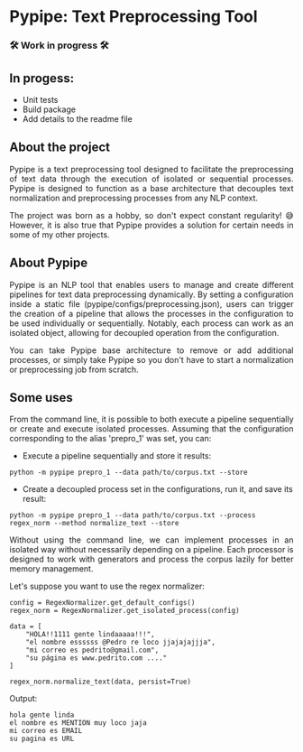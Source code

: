 # Pypipe: Text Preprocessing Tool

### 🛠️ Work in progress 🛠️

## In progess:

- Unit tests
- Build package
- Add details to the readme file

## About the project

<p align='justify'>Pypipe is a text preprocessing tool designed to facilitate the preprocessing of text data through the execution of isolated or sequential processes. Pypipe is designed to function as a base architecture that decouples text normalization and preprocessing processes from any NLP context.</p>

<p align='justify'>The project was born as a hobby, so don't expect constant regularity! 😅 However, it is also true that Pypipe provides a solution for certain needs in some of my other projects.</p>

## About Pypipe

<p align='justify'>Pypipe is an NLP tool that enables users to manage and create different pipelines for text data preprocessing dynamically. By setting a configuration inside a static file (pypipe/configs/preprocessing.json), users can trigger the creation of a pipeline that allows the processes in the configuration to be used individually or sequentially. Notably, each process can work as an isolated object, allowing for decoupled operation from the configuration.</p>

<p align='justify'>You can take Pypipe base architecture to remove or add additional processes, or simply take Pypipe so you don't have to start a normalization or preprocessing job from scratch.</p>

## Some uses

<p align='justify'>From the command line, it is possible to both execute a pipeline sequentially or create and execute isolated processes. Assuming that the configuration corresponding to the alias 'prepro_1' was set, you can:</p>

- Execute a pipeline sequentially and store it results:

```
python -m pypipe prepro_1 --data path/to/corpus.txt --store 
```
- Create a decoupled process set in the configurations, run it, and save its result:

```
python -m pypipe prepro_1 --data path/to/corpus.txt --process regex_norm --method normalize_text --store
```
<p align='justify'>Without using the command line, we can implement processes in an isolated way without necessarily depending on a pipeline. Each processor is designed to work with generators and process the corpus lazily for better memory management.</p>

Let's suppose you want to use the regex normalizer:

```
config = RegexNormalizer.get_default_configs()
regex_norm = RegexNormalizer.get_isolated_process(config)

data = [
    "HOLA!!1111 gente lindaaaaa!!!",
    "el nombre essssss @Pedro re loco jjajajajjja",
    "mi correo es pedrito@gmail.com",
    "su página es www.pedrito.com ...."
]

regex_norm.normalize_text(data, persist=True)
```
Output:

```
hola gente linda
el nombre es MENTION muy loco jaja
mi correo es EMAIL
su pagina es URL
```
